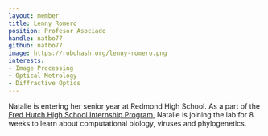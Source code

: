 ```yaml
---
layout: member
title: Lenny Romero
position: Profesor Asociado
handle: natbo77
github: natbo77
image: https://robohash.org/lenny-romero.png
interests:
- Image Processing
- Optical Metrology
- Diffractive Optics
---
```


Natalie is entering her senior year at Redmond High School. As a part of the [Fred Hutch High School Internship Program](https://www.fredhutch.org/en/careers/internship-opportunities/high-school-internship.html), Natalie is joining the lab for 8 weeks to learn about computational biology, viruses and phylogenetics.
